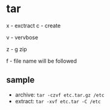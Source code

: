 # tar

x - exctract
c - create

v - vervbose

z - g zip

f - file name will be followed

## sample
- archive: `tar -czvf etc.tar.gz /etc`
- extract: `tar -xvf etc.tar -C /etc`

